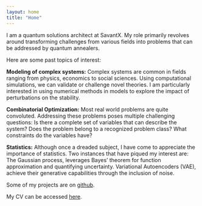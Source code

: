 ```yaml
---
layout: home
title: "Home"
---
```


I am a quantum solutions architect at SavantX. My role primarily revolves around transforming challenges from various fields into problems that can be addressed by quantum annealers.

Here are some past topics of interest:

**Modeling of complex systems:**
Complex systems are common in fields ranging from physics, economics to social sciences. Using computational simulations, we can validate or challenge novel theories. I am particularly interested in using numerical methods in models to explore the impact of perturbations on the stability.


**Combinatorial Optimization:**
Most real world problems are quite convoluted. Addressing these problems poses multiple challenging questions: Is there a complete set of variables that can describe the system? Does the problem belong to a recognized problem class? What constraints do the variables have?

**Statistics:**
Although once a dreaded subject, I have come to appreciate the importance of statistics. Two instances that have piqued my interest are: 
The Gaussian process, leverages Bayes’ theorem for function approximation and quantifying uncertainty.
Variational Autoencoders (VAE), achieve their generative capabilities through the inclusion of noise.

Some of my projects are on [github](https://github.com/steenmalcolm).

My CV can be accessed [here]().
